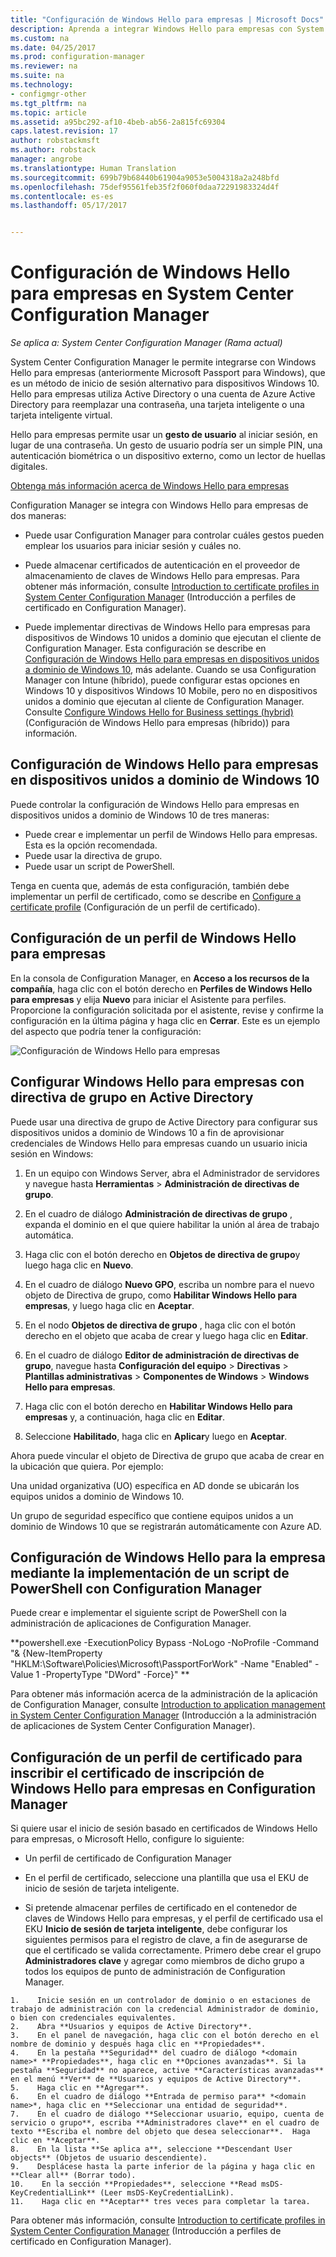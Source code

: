```yaml
---
title: "Configuración de Windows Hello para empresas | Microsoft Docs"
description: Aprenda a integrar Windows Hello para empresas con System Center Configuration Manager.
ms.custom: na
ms.date: 04/25/2017
ms.prod: configuration-manager
ms.reviewer: na
ms.suite: na
ms.technology:
- configmgr-other
ms.tgt_pltfrm: na
ms.topic: article
ms.assetid: a95bc292-af10-4beb-ab56-2a815fc69304
caps.latest.revision: 17
author: robstackmsft
ms.author: robstack
manager: angrobe
ms.translationtype: Human Translation
ms.sourcegitcommit: 699b79b68440b61904a9053e5004318a2a248bfd
ms.openlocfilehash: 75def95561feb35f2f060f0daa72291983324d4f
ms.contentlocale: es-es
ms.lasthandoff: 05/17/2017


---
```

# <a name="windows-hello-for-business-settings-in-system-center-configuration-manager"></a>Configuración de Windows Hello para empresas en System Center Configuration Manager

*Se aplica a: System Center Configuration Manager (Rama actual)*

System Center Configuration Manager le permite integrarse con Windows Hello para empresas (anteriormente Microsoft Passport para Windows), que es un método de inicio de sesión alternativo para dispositivos Windows 10. Hello para empresas utiliza Active Directory o una cuenta de Azure Active Directory para reemplazar una contraseña, una tarjeta inteligente o una tarjeta inteligente virtual.  

Hello para empresas permite usar un **gesto de usuario** al iniciar sesión, en lugar de una contraseña. Un gesto de usuario podría ser un simple PIN, una autenticación biométrica o un dispositivo externo, como un lector de huellas digitales.

[Obtenga más información acerca de Windows Hello para empresas](https://docs.microsoft.com/windows/access-protection/hello-for-business/hello-identity-verification)

 Configuration Manager se integra con Windows Hello para empresas de dos maneras:  

-   Puede usar Configuration Manager para controlar cuáles gestos pueden emplear los usuarios para iniciar sesión y cuáles no.  

-   Puede almacenar certificados de autenticación en el proveedor de almacenamiento de claves de Windows Hello para empresas. Para obtener más información, consulte [Introduction to certificate profiles in System Center Configuration Manager](introduction-to-certificate-profiles.md) (Introducción a perfiles de certificado en Configuration Manager).  

- Puede implementar directivas de Windows Hello para empresas para dispositivos de Windows 10 unidos a dominio que ejecutan el cliente de Configuration Manager. Esta configuración se describe en [Configuración de Windows Hello para empresas en dispositivos unidos a dominio de Windows 10](#configure-windows-hello-for-business-on-domain-joined-windows-10-devices), más adelante. Cuando se usa Configuration Manager con Intune (híbrido), puede configurar estas opciones en Windows 10 y dispositivos Windows 10 Mobile, pero no en dispositivos unidos a dominio que ejecutan al cliente de Configuration Manager. Consulte [Configure Windows Hello for Business settings (hybrid)](../../mdm/deploy-use/windows-hello-for-business-settings.md) (Configuración de Windows Hello para empresas (híbrido)) para información.

## <a name="configure-windows-hello-for-business-on-domain-joined-windows-10-devices"></a>Configuración de Windows Hello para empresas en dispositivos unidos a dominio de Windows 10
Puede controlar la configuración de Windows Hello para empresas en dispositivos unidos a dominio de Windows 10 de tres maneras:

- Puede crear e implementar un perfil de Windows Hello para empresas. Esta es la opción recomendada.
- Puede usar la directiva de grupo.  
- Puede usar un script de PowerShell.

Tenga en cuenta que, además de esta configuración, también debe implementar un perfil de certificado, como se describe en [Configure a certificate profile](#configure-a-certificate-profile) (Configuración de un perfil de certificado).

## <a name="configure-a-windows-hello-for-business-profile"></a>Configuración de un perfil de Windows Hello para empresas  

En la consola de Configuration Manager, en **Acceso a los recursos de la compañía**, haga clic con el botón derecho en **Perfiles de Windows Hello para empresas** y elija **Nuevo** para iniciar el Asistente para perfiles. Proporcione la configuración solicitada por el asistente, revise y confirme la configuración en la última página y haga clic en **Cerrar**. Este es un ejemplo del aspecto que podría tener la configuración:  

![Configuración de Windows Hello para empresas](../media/Hello-for-Business-settings.png)

## <a name="configure-windows-hello-for-business-with-group-policy-in-active-directory"></a>Configurar Windows Hello para empresas con directiva de grupo en Active Directory  

Puede usar una directiva de grupo de Active Directory para configurar sus dispositivos unidos a dominio de Windows 10 a fin de aprovisionar credenciales de Windows Hello para empresas cuando un usuario inicia sesión en Windows:

1.  En un equipo con Windows Server, abra el Administrador de servidores y navegue hasta **Herramientas** > **Administración de directivas de grupo**.    

2.  En el cuadro de diálogo **Administración de directivas de grupo** , expanda el dominio en el que quiere habilitar la unión al área de trabajo automática.    

3.  Haga clic con el botón derecho en **Objetos de directiva de grupo**y luego haga clic en **Nuevo**.  

4.  En el cuadro de diálogo **Nuevo GPO**, escriba un nombre para el nuevo objeto de Directiva de grupo, como **Habilitar Windows Hello para empresas**, y luego haga clic en **Aceptar**.  

5.  En el nodo **Objetos de directiva de grupo** , haga clic con el botón derecho en el objeto que acaba de crear y luego haga clic en **Editar**.  

6.  En el cuadro de diálogo **Editor de administración de directivas de grupo**, navegue hasta **Configuración del equipo** > **Directivas** > **Plantillas administrativas** > **Componentes de Windows** > **Windows Hello para empresas**.  

7.  Haga clic con el botón derecho en **Habilitar Windows Hello para empresas** y, a continuación, haga clic en **Editar**.   

8.  Seleccione **Habilitado**, haga clic en **Aplicar**y luego en **Aceptar**.

Ahora puede vincular el objeto de Directiva de grupo que acaba de crear en la ubicación que quiera. Por ejemplo:    

   Una unidad organizativa (UO) específica en AD donde se ubicarán los equipos unidos a dominio de Windows 10.    

   Un grupo de seguridad específico que contiene equipos unidos a un dominio de Windows 10 que se registrarán automáticamente con Azure AD.    

## <a name="configure-windows-hello-for-business-by-deploying-a-powershell-script-with-configuration-manager"></a>Configuración de Windows Hello para la empresa mediante la implementación de un script de PowerShell con Configuration Manager    
Puede crear e implementar el siguiente script de PowerShell con la administración de aplicaciones de Configuration Manager.    

**powershell.exe -ExecutionPolicy Bypass -NoLogo -NoProfile -Command "& {New-ItemProperty "HKLM:\Software\Policies\Microsoft\PassportForWork" -Name "Enabled" -Value 1 -PropertyType "DWord" -Force}" ** 

Para obtener más información acerca de la administración de la aplicación de Configuration Manager, consulte [Introduction to application management in System Center Configuration Manager](/sccm/apps/understand/introduction-to-application-management) (Introducción a la administración de aplicaciones de System Center Configuration Manager).  

## <a name="configure-a-certificate-profile-to-enroll-the-windows-hello-for-business-enrollment-certificate-in-configuration-manager"></a>Configuración de un perfil de certificado para inscribir el certificado de inscripción de Windows Hello para empresas en Configuration Manager  
 Si quiere usar el inicio de sesión basado en certificados de Windows Hello para empresas, o Microsoft Hello, configure lo siguiente:  

-   Un perfil de certificado de Configuration Manager  

-   En el perfil de certificado, seleccione una plantilla que usa el EKU de inicio de sesión de tarjeta inteligente.  

-    Si pretende almacenar perfiles de certificado en el contenedor de claves de Windows Hello para empresas, y el perfil de certificado usa el EKU **Inicio de sesión de tarjeta inteligente**, debe configurar los siguientes permisos para el registro de clave, a fin de asegurarse de que el certificado se valida correctamente.
Primero debe crear el grupo **Administradores clave** y agregar como miembros de dicho grupo a todos los equipos de punto de administración de Configuration Manager.

    1.    Inicie sesión en un controlador de dominio o en estaciones de trabajo de administración con la credencial Administrador de dominio, o bien con credenciales equivalentes.
    2.    Abra **Usuarios y equipos de Active Directory**.
    3.    En el panel de navegación, haga clic con el botón derecho en el nombre de dominio y después haga clic en **Propiedades**.
    4.    En la pestaña **Seguridad** del cuadro de diálogo *<domain name>* **Propiedades**, haga clic en **Opciones avanzadas**. Si la pestaña **Seguridad** no aparece, active **Características avanzadas** en el menú **Ver** de **Usuarios y equipos de Active Directory**.
    5.    Haga clic en **Agregar**.
    6.    En el cuadro de diálogo **Entrada de permiso para** *<domain name>*, haga clic en **Seleccionar una entidad de seguridad**.
    7.    En el cuadro de diálogo **Seleccionar usuario, equipo, cuenta de servicio o grupo**, escriba **Administradores clave** en el cuadro de texto **Escriba el nombre del objeto que desea seleccionar**.  Haga clic en **Aceptar**.
    8.    En la lista **Se aplica a**, seleccione **Descendant User objects** (Objetos de usuario descendiente).
    9.    Desplácese hasta la parte inferior de la página y haga clic en **Clear all** (Borrar todo).
    10.    En la sección **Propiedades**, seleccione **Read msDS-KeyCredentialLink** (Leer msDS-KeyCredentialLink).
    11.    Haga clic en **Aceptar** tres veces para completar la tarea.


 Para obtener más información, consulte [Introduction to certificate profiles in System Center Configuration Manager](introduction-to-certificate-profiles.md) (Introducción a perfiles de certificado en Configuration Manager).  





